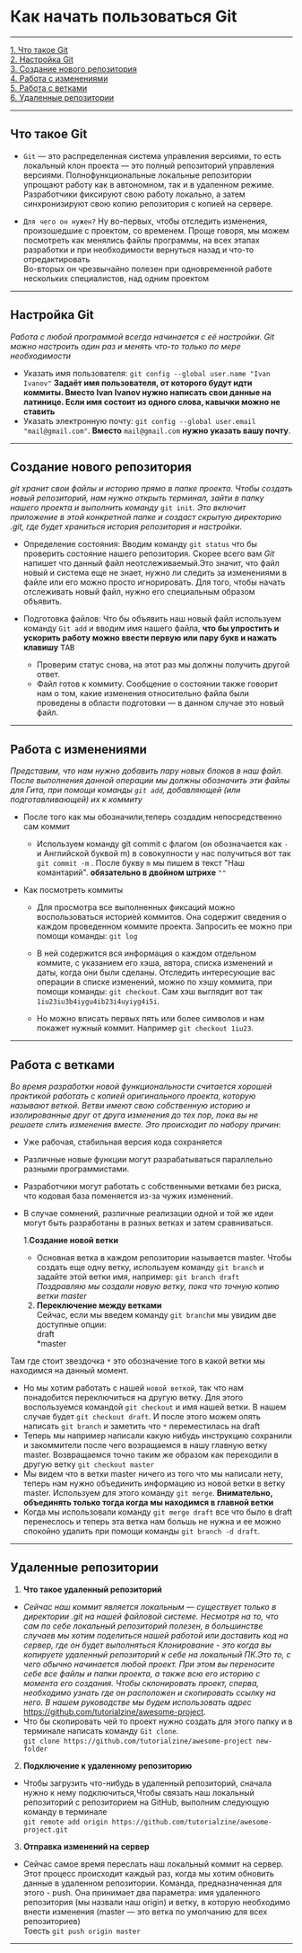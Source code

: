 # Как начать пользоваться Git
___
[1. Что такое Git](#ЧтотакоеGit)  
[2. Настройка Git](#НастройкаGit)  
[3. Создание нового репозитория](#Созданиеновогорепозитория)  
[4. Работа с изменениями](#Работасизменениями)  
[5. Работа с ветками](#Работасветками)  
[6. Удаленные репозитории](#Удаленныерепозитории)  
___

## Что такое Git   
 
+ `Git` — это распределенная система управления версиями, то есть локальный клон проекта — это полный репозиторий управления версиями. Полнофункциональные локальные репозитории упрощают работу как в автономном, так и в удаленном режиме. Разработчики фиксируют свою работу локально, а затем синхронизируют свою копию репозитория с копией на сервере.  


+ `Для чего он нужен?` Ну во-первых, чтобы отследить изменения, произошедшие с проектом, со временем. Проще говоря, мы можем посмотреть как менялись файлы программы, на всех этапах разработки и при необходимости вернуться назад и что-то отредактировать  
Во-вторых он чрезвычайно полезен при одновременной работе нескольких специалистов, над одним проектом  
___

## Настройка Git    
*Работа с любой программой всегда начинается с её настройки. Git можно настроить один раз и менять что-то только по мере необходимости*  
+ Указать имя пользователя: `git config --global user.name "Ivan Ivanov"` **Задаёт имя пользователя, от которого будут идти коммиты. Вместо Ivan Ivanov нужно написать свои данные на латинице. Если имя состоит из одного слова, кавычки можно не ставить**  
+ Указать электронную почту: `git config --global user.email "mail@gmail.com"`. **Вместо** `mail@gmail.com` **нужно указать вашу почту**. 
___

## Создание нового репозитория
*git хранит свои файлы и историю прямо в папке проекта. Чтобы создать новый репозиторий, нам нужно открыть терминал, зайти в папку нашего проекта и выполнить команду* `git init`. *Это включит приложение в этой конкретной папке и создаст скрытую директорию .git, где будет храниться история репозитория и настройки*.  
+ Определение состояния: Вводим команду `git status` что бы проверить состояние нашего репозитория. Скорее всего вам *Git* напишет что данный файл неотслеживаемый.Это значит, что файл новый и система еще не знает, нужно ли следить за изменениями в файле или его можно просто игнорировать. Для того, чтобы начать отслеживать новый файл, нужно его специальным образом объявить.  
+ Подготовка файлов: Что бы объявить наш новый файл используем команду `Git add` и вводим имя нашего файла, **что бы упростить и ускорить работу можно ввести первую или пару букв и нажать клавишу** <kbd>TAB   

    + Проверим статус снова, на этот раз мы должны получить другой ответ.  
    + Файл готов к коммиту. Сообщение о состоянии также говорит нам о том, какие изменения относительно файла были проведены в области подготовки — в данном случае это новый файл.
___

## Работа с изменениями  
*Представим, что нам нужно добавить пару новых блоков в наш файл. После выполнения данной операции мы должны обозначить эти файлы для Гита, при помощи команды `git add`, добавляющей (или подготавливающей) их к коммиту*  
+ После того как мы обозначили,теперь создадим непосредственно сам коммит  
    + Используем команду git commit с флагом (он обозначается как `-` и Английской буквой m) в совокупности у нас получиться вот так `git commit -m` . После букву `m` мы пишем в текст "Наш комантарий". **обязательно в двойном штрихе** `""`

+ Как посмотреть коммиты  
    + Для просмотра все выполненных фиксаций можно воспользоваться историей коммитов. Она содержит сведения о каждом проведенном коммите проекта. Запросить ее можно при помощи команды: `git log`  

    + В ней содержится вся информация о каждом отдельном коммите, с указанием его хэша, автора, списка изменений и даты, когда они были сделаны. Отследить интересующие вас операции в списке изменений, можно по хэшу коммита, при помощи команды: `git checkout`. Сам хэш выглядит вот так `1iu23iu3b4iygu4ib23i4uyiyg4i5i`.

    + Но можно вписать первых пять или более символов и нам покажет нужный коммит. Например `git checkout 1iu23`.
___

## Работа с ветками  
*Во время разработки новой функциональности считается хорошей практикой работать с копией оригинального проекта, которую называют веткой. Ветви имеют свою собственную историю и изолированные друг от друга изменения до тех пор, пока вы не решаете слить изменения вместе. Это происходит по набору причин*:  
+ Уже рабочая, стабильная версия кода сохраняется 

+ Различные новые функции могут разрабатываться параллельно разными программистами.

+ Разработчики могут работать с собственными ветками без риска, что кодовая база поменяется из-за чужих изменений.

+ В случае сомнений, различные реализации одной и той же идеи могут быть разработаны в разных ветках и затем сравниваться.  

  1.**Создание новой ветки**  
  + Основная ветка в каждом репозитории называется master. Чтобы создать еще одну ветку, используем команду `git branch` и задайте этой ветки имя, например: `git branch draft`  
  *Поздравляю мы создали новую ветку, пока что точную копию ветки master*  
  2. **Переключение между ветками**  
  Сейчас, если мы введем команду `git branch`и мы увидим две доступные опции:  
 draft  
 *master  

Там где стоит звездочка `*` это обозначение того в какой ветки мы находимся на данный момент.  
+ Но мы хотим работать с нашей `новой веткой`, так что нам понадобится переключиться на другую ветку. Для этого воспользуемся командой `git checkout` и имя нашей ветки. В нашем случае будет `git checkout draft`. И после этого можем опять написать `git branch` и заметить что `*` переместилась на draft  
+ Теперь мы например написали какую нибудь инструкцию сохранили и закоммители после чего возращаемся в нашу главную ветку master. Возвращаемся точно таким же образом как переходили в другую ветку `git checkout master`  
+ Мы видем что в ветки master ничего из того что мы написали нету, теперь нам нужно объединить информацию из новой ветки в ветку master. Используем для этого команду `git merge`. **Внимательно, объединять только тогда когда мы находимся в главной ветки**
+ Когда мы использовали команду `git merge draft` все что было в draft перенеслось и теперь эта ветка нам большь не нужна и ее можно спокойно удалить при помощи команды `git branch -d draft`.
___

## Удаленные репозитории  
1. **Что такое удаленный репозиторий**  
+ *Сейчас наш коммит является локальным — существует только в директории .git на нашей файловой системе. Несмотря на то, что сам по себе локальный репозиторий полезен, в большинстве случаев мы хотим поделиться нашей работой или доставить код на сервер, где он будет выполняться*
*Клонирование - это когда вы копируете удаленный репозиторий к себе на локальный ПК.Это то, с чего обычно начинается любой проект. При этом вы переносите себе все файлы и папки проекта, а также всю его историю с момента его создания. Чтобы склонировать проект, сперва, необходимо узнать где он расположен и скопировать ссылку на него. В нашем руководстве мы будем использовать адрес* 
https://github.com/tutorialzine/awesome-project.    
+ Что бы скопировать чей то проект нужно создать для этого папку и в терминале написать команду `Git clone`.  
`git clone https://github.com/tutorialzine/awesome-project new-folder`  
2. **Подключение к удаленному репозиторию**  
+ Чтобы загрузить что-нибудь в удаленный репозиторий, сначала нужно к нему подключиться,Чтобы связать наш локальный репозиторий с репозиторием на GitHub, выполним следующую команду в терминале  
`git remote add origin https://github.com/tutorialzine/awesome-project.git`  
3. **Отправка изменений на сервер**  
+ Сейчас самое время переслать наш локальный коммит на сервер. Этот процесс происходит каждый раз, когда мы хотим обновить данные в удаленном репозитории.
Команда, предназначенная для этого - push. Она принимает два параметра: имя удаленного репозитория (мы назвали наш origin) и ветку, в которую необходимо внести изменения (master — это ветка по умолчанию для всех репозиториев)  
Тоесть `git push origin master`  

___
